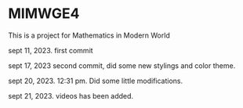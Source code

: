 # MIMWGE4

This is a project for Mathematics in Modern World

sept 11, 2023. first commit

sept 17, 2023 second commit, did some new stylings and color theme. 

sept 20, 2023. 12:31 pm. Did some little modifications.

sept 21, 2023. videos has been added.
